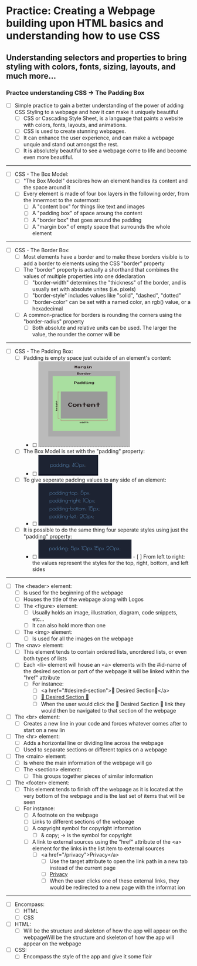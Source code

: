 # Practice: Creating a Webpage building upon HTML basics and understanding how to use CSS

## Understanding selectors and properties to bring styling with colors, fonts, sizing, layouts, and much more...

### Practce understanding CSS -> The Padding Box

-   [ ] Simple practice to gain a better understanding of the power of adding CSS Styling to a webpage and how it can make it uniquely beautiful
    -   [ ] CSS or Cascading Style Sheet, is a language that paints a website with colors, fonts, layouts, and animations.
    -   [ ] CSS is used to create stunning webpages.
    -   [ ] It can enhance the user experience, and can make a webpage unquie and stand out amongst the rest.
    -   [ ] It is absolutely beautiful to see a webpage come to life and become even more beautiful.

<hr>

-   [ ] CSS - The Box Model:
    -   [ ] "The Box Model" descibres how an element handles its content and the space around it
    -   [ ] Every element is made of four box layers in the following order, from the innermost to the outermost:
        -   [ ] A "content box" for things like text and images
        -   [ ] A "padding box" of space aroung the content
        -   [ ] A "border box" that goes around the padding
        -   [ ] A "margin box" of empty space that surrounds the whole element

<hr>

-   [ ] CSS - The Border Box:
    -   [ ] Most elements have a border and to make these borders visible is to add a border to elements using the CSS "border" property
    -   [ ] The "border" property is actually a shorthand that combines the values of multiple properties into one ddeclaration
        -   [ ] "border-width" determines the "thickness" of the border, and is usually set with absolute unites (i.e. pixels)
        -   [ ] "border-style" includes values like "solid", "dashed", "dotted"
        -   [ ] "border-color" can be set with a named color, an rgb() value, or a hexadecimal
    -   [ ] A common-practice for borders is rounding the corners using the "border-radius" property
        -   [ ] Both absolute and relative units can be used. The larger the value, the rounder the corner will be

<hr>

-   [ ] CSS - The Padding Box:
    -   [ ] Padding is empty space just outside of an element's content:
        -   [ ] <img src="img/b-the-padding-box.png" alt="The Padding Box" width="250">
    -   [ ] The Box Model is set with the "padding" property:
        -   [ ] <img src="img/c-padding-syntax.png" alt="Syntax for padding">
    -   [ ] To give seperate padding values to any side of an element:
        -   [ ] <img src="img/d-seperate-padding-syntax.png" alt="Syntax for seperate padding for any side of an element">
    -   [ ] It is possible to do the same thing four seperate styles using just the "padding" property:
        -   [ ] <img src="img/e-padding-syntax-with-four-different-styles.png" alt="Syntax for padding with four different style">
            -   [ ] From left to right: the values represent the styles for the top, right, bottom, and left sides

<hr>

-   [ ] The &lt;header&gt; element:
    -   [ ] Is used for the beginning of the webpage
    -   [ ] Houses the title of the webpage along with Logos
    -   [ ] The &lt;figure&gt; element:
        -   [ ] Usually holds an image, illustration, diagram, code snippets, etc...
        -   [ ] It can also hold more than one
    -   [ ] The &lt;img&gt; element:
        -   [ ] Is used for all the images on the webpage

-   [ ] The &lt;nav&gt; element:
    -   [ ] This element tends to contain ordered lists, unordered lists, or even both types of lists
    -   [ ] Each &lt;li&gt; element will house an &lt;a&gt; elements with the #id-name of the desired section or part of the webpage it will be linked within the "href" attribute
        -   [ ] For instance:
            -   [ ] &lt;a href="#desired-section"&gt;🌸 Desired Section🌸&lt;/a&gt;
            -   [ ] <a href="#desired-section">🌸 Desired Section 🌸</a>
            -   [ ] When the user would click the 🌸 Desired Section 🌸 link they would then be navigated to that section of the webpage

-   [ ] The &lt;br&gt; element:
    -   [ ] Creates a new line in your code and forces whatever comes after to start on a new lin

-   [ ] The &lt;hr&gt; element:
    -   [ ] Adds a horizontal line or dividing line across the webpage
    -   [ ] Used to separate sections or different topics on a webpage

-   [ ] The &lt;main&gt; element:
    -   [ ] Is where the main information of the webpage will go
    -   [ ] The &lt;section&gt; element:
        -   [ ] This groups together pieces of similar information

-   [ ]  The &lt;footer&gt; element:
    -   [ ]  This element tends to finish off the webpage as it is located at the very bottom of the webpage and is the last set of items that will be seen
    -   [ ] For instance:
        -   [ ] A footnote on the webpage
        -   [ ] Links to different sections of the webpage
        -   [ ] A copyright symbol for copyright information
            -   [ ] & copy; -> is the symbol for copyright
        -   [ ] A link to external sources using the "href" attribute of the &lt;a&gt; element for the links in the list item to external sources
            -   [ ] &lt;a href="/privacy"&gt;Privacy&lt;/a&gt;
                -   [ ] Use the target attribute to open the link path in a new tab instead of the current page
                -   [ ] <a href="/privacy" target="_blank">Privacy</a>
                -   [ ] When the user clicks one of these external links, they would be redirected to a new page with the informat ion

<hr>

-   [ ] Encompass:
    -   [ ] HTML
    -   [ ] CSS
-   [ ] HTML:
    -   [ ] Will be the structure and skeleton of how the app will appear on the webpageWill be the structure and skeleton of how the app will appear on the webpage
-   [ ] CSS:
    -   [ ] Encompass the style of the app and give it some flair
